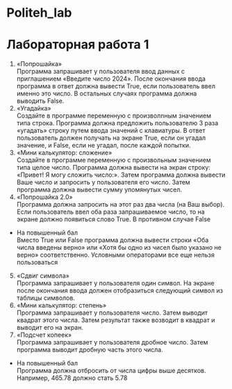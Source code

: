# Politeh_lab
# Лабораторная работа 1
1. «Попрошайка»  
Программа запрашивает у пользователя ввод данных с приглашением 
«Введите число 2024».
После окончания ввода программа в ответ должна вывести True, если 
пользователь ввел именно это число. В остальных случаях программа 
должна выводить False.
2. «Угадайка»  
Создайте в программе переменную с произволnным значением типа 
строка. Программа должна предложить пользователю 3 раза 
«угадать» строку путем ввода значений с клавиатуры. 
В ответ пользователь должен получать на экране True, если он угадал 
значение, и False, если не угадал, после каждой попытки.
3. «Мини калькулятор: сложение»  
Создайте в программе переменную с произвольным значением типа 
целое число. Программа должна вывести на экран строку: 
«Привет! Я могу сложить число:».
Затем программа должна вывести Ваше число и запросить у 
пользователя его число.
Затем программа должна вывести сумму упомянутых чисел.
4. «Попрошайка 2.0»  
Программа должна запросить на этот раз два числа (на Ваш выбор). 
Если пользователь ввел оба раза запрашиваемое число, то на экране 
должно появиться слово True. В противном случае False
* На повышенный бал  
Вместо True или False программа должна вывести строки «Оба числа введены 
верно» или «Хотя бы одно из чисел было указано не верно» соответственно. 
Условными операторами все еще нельзя пользоваться
5. «Сдвиг символа»  
Программа запрашивает у пользователя один символ. На экране 
после окончания ввода должен отобразиться следующий символ из 
таблицы символов.
6. «Мини калькулятор: степень»  
Программа запрашивает у пользователя число. Затем выводит 
квадрат этого числа. Затем результат также возводит в квадрат и 
выводит его на экран.
7. «Подсчет копеек»  
Программа запрашивает у пользователя дробное число. Затем 
программа выводит дробную часть этого числа.
* На повышенный бал  
Программа должна отбросить от числа цифры выше десятков.
Например, 465.78 должно стать 5.78
